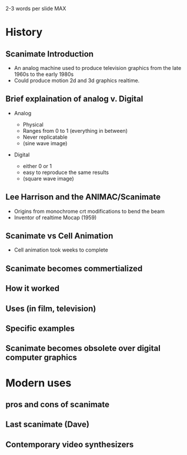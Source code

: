 
2-3 words per slide MAX
# History

## Scanimate Introduction
* An analog machine used to produce television graphics from the late 1960s to the early 1980s
* Could produce motion 2d and 3d graphics realtime.



## Brief explaination of analog v. Digital
* Analog
	* Physical
	* Ranges from 0 to 1 (everything in between)
	* Never replicatable
	* (sine wave image)

* Digital
	* either 0 or 1
	* easy to reproduce the same results
	* (square wave image)

## Lee Harrison and the ANIMAC/Scanimate
* Origins from monochrome crt modifications to bend the beam
* Inventor of realtime Mocap (1959)



## Scanimate vs Cell Animation

* Cell animation took weeks to complete

## Scanimate becomes commertialized

## How it worked
## Uses (in film, television)
## Specific examples
## Scanimate becomes obsolete over digital computer graphics


# Modern uses
## pros and cons of scanimate
## Last scanimate (Dave)
## Contemporary video synthesizers
